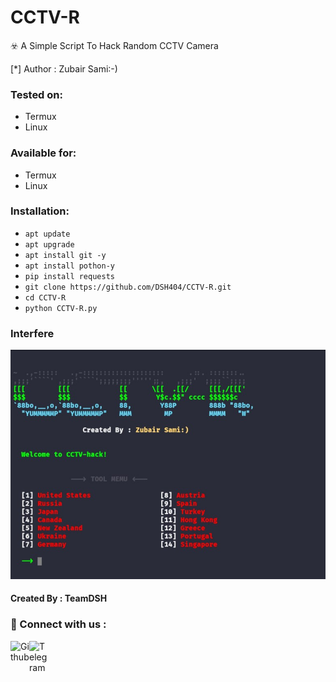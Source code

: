 # CCTV-R

☣️ A Simple Script To Hack Random CCTV Camera

[*] Author : Zubair Sami:-)

### Tested on:
+ Termux
+ Linux

### Available for:
+ Termux
+ Linux

### Installation:

+ ```apt update```
+ ```apt upgrade```
+ ```apt install git -y```
+ ```apt install pothon-y```
+ ```pip install requests```
+ ```git clone https://github.com/DSH404/CCTV-R.git```
+ ```cd CCTV-R```
+ ```python CCTV-R.py```

### Interfere
![photo](https://raw.githubusercontent.com/DSH404/File_Box/main/CCTV-R.png)

#### Created By : TeamDSH

<h3><b>🤖 Connect with us :</b></h3>
<a href="https://github.com/DSH404/"><img align="left" title="Github" alt="Github" width="30px" src="https://raw.githubusercontent.com/TeamTSZ/File_Box/main/Github.png" /></a>
<a href="https://t.me/DSH_C"><img align="left" title="Telegram" alt="Telegram" width="30px" src="https://raw.githubusercontent.com/TeamTSZ/File_Box/main/Telegram.png" /></a>
<a href="https://facebook.com/groups/763643838521570/"><img align="left" title="Facebook" alt="Facebook" width="30px" src="https://raw.githubusercontent.com/TeamTSZ/File_Box
